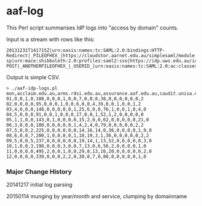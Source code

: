 # aaf-log

This Perl script summarises IdP logs into "access by domain" counts.

Input is a stream with rows like this:

```
20131231T141715Z|urn:oasis:names:tc:SAML:2.0:bindings:HTTP-Redirect|_PILEOFHEX_|https://cloudstor.aarnet.edu.au/simplesaml/module.php/saml/sp/metadata.php/default-sp|urn:mace:shibboleth:2.0:profiles:saml2:sso|https://idp.uws.edu.au/idp/shibboleth|urn:oasis:names:tc:SAML:2.0:bindings:HTTP-POST|_ANOTHERPILEOFHEX_|_USERID_|urn:oasis:names:tc:SAML:2.0:ac:classes:PasswordProtectedTransport|eduPersonAffiliation,commonName,transientId,email,|_MOREHEX_||
```

Output is simple CSV.

```
> ./aaf-idp-logs.pl
mon,acclaim.edu.au,arms.rdsi.edu.au,assurance.aaf.edu.au,caudit.unisa.edu.au,cloudstor,data.csiro.au,demo.bccvl.org.au,diver.intersect.org.au,esoe.qut.edu.au,idpp.intersect.org.au,manager.aaf.edu.au,nectar,portal.aurin.org.au,rapid.aaf.edu.au,researchdata.ands.org.au,sciencedirect,shibboleth.cambridge.org,sp.espaces.edu.au,sp.researchadviser.com.au,staging.aurin.org.au,www.ausnc.org.au,www.caudit.edu.au,www.emeraldinsight.com
01,0,0,1,0,108,0,0,0,1,0,0,7,0,0,0,38,0,0,0,0,0,0,2
02,0,0,0,0,95,0,0,0,1,0,0,6,0,0,4,39,0,0,1,0,0,1,2
03,4,0,0,0,148,0,0,0,0,0,1,25,6,0,0,76,1,0,0,1,0,4,0
04,5,0,0,0,91,0,0,1,0,0,0,17,0,0,1,52,1,2,0,0,0,0,0
05,1,1,0,0,143,0,1,0,0,0,0,15,2,0,0,62,0,0,0,0,0,21,0
06,3,0,0,0,180,0,0,0,0,0,1,4,2,4,0,79,0,0,0,0,0,2,2
07,5,0,0,2,225,0,0,0,0,0,0,14,16,14,0,36,0,0,0,0,1,9,0
08,6,0,0,7,200,1,0,0,0,0,1,18,19,3,1,36,0,0,0,0,0,2,2
09,5,0,0,5,237,0,0,0,0,0,0,19,14,1,13,52,0,0,0,0,0,3,0
10,1,0,0,3,198,0,0,0,3,0,0,7,13,0,6,56,2,0,0,0,0,1,0
11,0,0,0,0,495,2,0,0,1,0,0,29,8,13,16,20,0,0,0,0,0,2,0
12,0,0,0,0,339,0,0,0,2,2,0,30,8,7,0,80,0,0,0,0,0,1,0
```

### Major Change History

20141217 initial log parsing

20150114 munging by year/month and service, clumping by domainname
